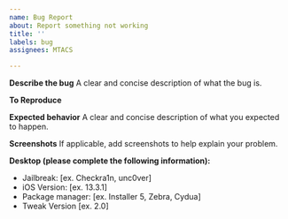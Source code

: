 ```yaml
---
name: Bug Report
about: Report something not working
title: ''
labels: bug
assignees: MTACS

---
```


**Describe the bug**
A clear and concise description of what the bug is.

**To Reproduce**

**Expected behavior**
A clear and concise description of what you expected to happen.

**Screenshots**
If applicable, add screenshots to help explain your problem.

**Desktop (please complete the following information):**
- Jailbreak: [ex. Checkra1n, unc0ver]
 - iOS Version: [ex. 13.3.1]
 - Package manager: [ex. Installer 5, Zebra, Cydua]
 - Tweak Version [ex. 2.0]
